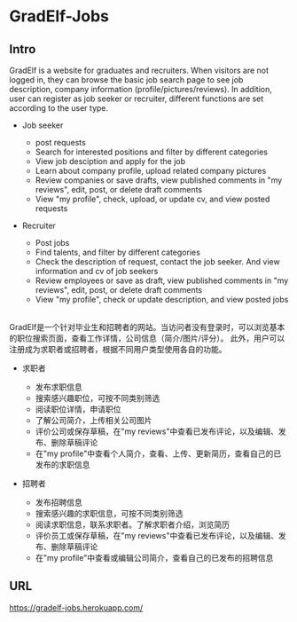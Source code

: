 # GradElf-Jobs
## Intro
GradElf is a website for graduates and recruiters. When visitors are not logged in,
they can browse the basic job search page to see job description, company information (profile/pictures/reviews).
In addition, user can register as job seeker or recruiter, different functions are set according to the user type.<br/>
* Job seeker
  * post requests
  * Search for interested positions and filter by different categories
  * View job desciption and apply for the job
  * Learn about company profile, upload related company pictures
  * Review companies or save drafts, view published comments in "my reviews", edit, post, or delete draft comments
  * View "my profile", check, upload, or update cv, and view posted requests<br/>
  
 * Recruiter
    * Post jobs
    * Find talents, and filter by different categories
    * Check the description of request, contact the job seeker. And view information and cv of job seekers
    * Review employees or save as draft, view published comments in "my reviews", edit, post, or delete draft comments
    * View "my profile", check or update description, and view posted jobs
<br/><br/>

GradElf是一个针对毕业生和招聘者的网站。当访问者没有登录时，可以浏览基本的职位搜索页面，查看工作详情，公司信息（简介/图片/评分）。
此外，用户可以注册成为求职者或招聘者，根据不同用户类型使用各自的功能。<br/>
* 求职者
  * 发布求职信息
  * 搜索感兴趣职位，可按不同类别筛选
  * 阅读职位详情，申请职位
  * 了解公司简介，上传相关公司图片
  * 评价公司或保存草稿，在"my reviews"中查看已发布评论，以及编辑、发布、删除草稿评论
  * 在"my profile"中查看个人简介，查看、上传、更新简历，查看自己的已发布的求职信息<br/>
  
 * 招聘者
    * 发布招聘信息
    * 搜索感兴趣的求职信息，可按不同类别筛选
    * 阅读求职信息，联系求职者。了解求职者介绍，浏览简历
    * 评价员工或保存草稿，在"my reviews"中查看已发布评论，以及编辑、发布、删除草稿评论
    * 在"my profile"中查看或编辑公司简介，查看自己的已发布的招聘信息
  

## URL
https://gradelf-jobs.herokuapp.com/
